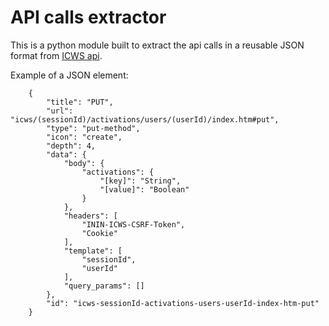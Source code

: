 # API calls extractor

This is a python module built to extract the api calls in a reusable JSON format from [ICWS api](https://help.inin.com/developer/cic/docs/icws/webhelp/ConceptualContent/Welcome.htm#top).


Example of a JSON element:

        
        
        {
            "title": "PUT",
            "url": "icws/(sessionId)/activations/users/(userId)/index.htm#put",
            "type": "put-method",
            "icon": "create",
            "depth": 4,
            "data": {
                "body": {
                    "activations": {
                        "[key]": "String",
                        "[value]": "Boolean"
                    }
                },
                "headers": [
                    "ININ-ICWS-CSRF-Token",
                    "Cookie"
                ],
                "template": [
                    "sessionId",
                    "userId"
                ],
                "query_params": []
            },
            "id": "icws-sessionId-activations-users-userId-index-htm-put"
        }
    
